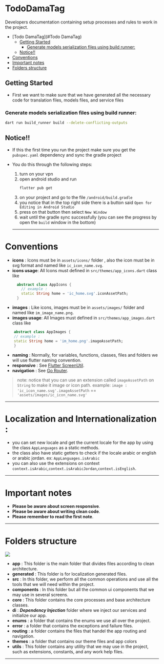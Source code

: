# TodoDamaTag

Developers documentation containing setup processes and rules to work in the project.

<!-- TOC -->

* [Todo DamaTag](#Todo DamaTag)
    * [Getting Started](#getting-started)
        * [Generate models serialization files using build runner:](#generate-models-serialization-files-using-build-runner-)
    * [Notice!!](#notice--)
* [Conventions](#conventions)
* [Important notes](#important-notes)
* [Folders structure](#folders-structure)

<!-- TOC -->

## Getting Started

- First we want to make sure that we have generated all the necessary code for translation files,
  models files, and service files

### Generate models serialization files using build runner:

```bash
dart run build_runner build --delete-conflicting-outputs
```



## Notice!!

* If this the first time you run the project make sure you get the `pubspec.yaml` dependency and
  sync the gradle project
* You do this through the following steps:

    1. turn on your vpn
    2. open android studio and run
       ```bash
       flutter pub get
       ```
    3. on your project and go to the file `/android/build.gradle`
    4. you notice that in the top right side there is a button
       said `Open for Editing in Android Studio`
    5. press on that button then select `New Window`
    6. wait until the gradle sync successfully (you can see the progress by open the `build` window
       in the bottom)

  ---

# Conventions

- **icons** : Icons must be in `assets/icons/` folder , also the icon must be in svg format and
  named like `ic_icon_name.svg`.
- **icons usage**: All Icons must defined in `src/themes/app_icons.dart` class like
  ```dart
    abstract class AppIcons {
      // example :
      static String home = 'ic_home.svg'.iconAssetPath;
    }
  ```
- **images** : Like icons, images must be in `assets/images/` folder and named
  like `im_image_name.png`.
- **images usage**: All Images must defined in `src/themes/app_images.dart` class like

```dart
    abstract class AppImages {
    // example :
    static String home = 'im_home.png'.imageAssetPath;
    }
```

- **naming** : Normally, for variables, functions, classes, files and folders we will use flutter
  naming convention.
- **responsive** : See [Flutter ScreenUtil](https://pub.dev/packages/flutter_screenutil).
- **navigation** : See [Go Router](https://pub.dev/packages/go_router).

> note: notice that you can use an extension called `imageAssetPath` on `String` to make it image or
> icon path.
> example:  `image : 'ic_icon_name.svg'.imageAssetPath` == `'assets/images/ic_icon_name.svg'`
---

# Localization and Internationalization :

- you can set new locale and get the current locale for the app by using the class `AppLanguages` as
  a static methods.
- the class also have static getters to check if the locale arabic or english or arabic jordan.
  ex: `AppLanguages.isArabic`
- you can also use the extensions on
  context `context.isArabic`,`context.isArabicJordan`,`context.isEnglish`.

---

# Important notes

- **Please be aware about screen responsive**.
- **Please be aware about writing clean code**.
- **Please remember to read the first note**.

---

# Folders structure

<img src="img.png">

- **app** : This folder is the main folder that divides files according to clean architecture.
- **generated** : This folder is for localization generated files.
- **src** : In this folder, we perform all the common operations and use all the tools that we will
  need within the project.
- **components** : In this folder but all the common ui components that we may use in several
  screens.
- **core** : This folder contains the core processes and base architecture classes.
- **di** : ***Dependency Injection*** folder where we inject our services and initialize our app.
- **enums** : a folder that contains the enums we use all over the project.
- **error** : a folder that contains the exceptions and failure files.
- **routing** : a folder contains the files that handel the app routing and navigation.
- **themes** : a folder that contains our theme files and app colors
- **utils** : This folder contains any utility that we may use in the project, such as extensions,
  constants, and any work help files.

---

